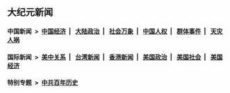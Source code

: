 ## 大纪元新闻

#### 中国新闻 &nbsp;>&nbsp; [中国经济](indexes/ncid283/README.md?03171645) &nbsp;| &nbsp; [大陆政治](indexes/ncid277/README.md?03171645) &nbsp;| &nbsp; [社会万象](indexes/ncid282/README.md?03171645) &nbsp;| &nbsp; [中国人权](indexes/ncid278/README.md?03171645) &nbsp;| &nbsp; [群体事件](indexes/ncid279/README.md?03171645) &nbsp;| &nbsp; [天灾人祸](indexes/ncid280/README.md?03171645)

#### 国际新闻 &nbsp;>&nbsp; [美中关系](indexes/nf1412576/README.md?03171645) &nbsp;| &nbsp; [台湾新闻](indexes/ncid1349361/README.md?03171645) &nbsp;| &nbsp; [香港新闻](indexes/ncid1349362/README.md?03171645) &nbsp;| &nbsp; [美国政治](indexes/ncid1078159/README.md?03171645) &nbsp;| &nbsp; [美国社会](indexes/ncid1078160/README.md?03171645) &nbsp;| &nbsp; [美国经济](indexes/ncid1078158/README.md?03171645)

#### 特别专题 &nbsp;>&nbsp; [中共百年历史](https://github.com/epoch-news/epoch-special/blob/master/README.md?03171645)  
